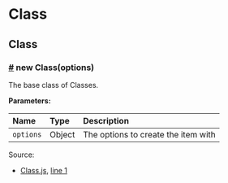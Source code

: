 # Class

##  Class

###  [\#](class.md#Class) new Class\(options\) <a id="Class"></a>

 The base class of Classes.

**Parameters:**

| Name | Type | Description |
| :--- | :--- | :--- |
| `options` |  Object | The options to create the item with |

Source:

*  [Class.js](class.js.md), [line 1](class.js.md#line1)

